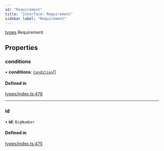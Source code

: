 ```yaml
---
id: "Requirement"
title: "Interface: Requirement"
sidebar_label: "Requirement"
---
```


[types](../../../modules/Types/Types.md).Requirement

## Properties

### conditions

• **conditions**: [`Condition`](../../../modules/Types/Types.md#condition)[]

#### Defined in

[types/index.ts:476](https://github.com/PolymeshAssociation/polymesh-sdk/blob/5a778578/src/types/index.ts#L476)

___

### id

• **id**: `BigNumber`

#### Defined in

[types/index.ts:475](https://github.com/PolymeshAssociation/polymesh-sdk/blob/5a778578/src/types/index.ts#L475)
